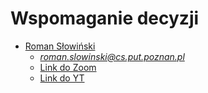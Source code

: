 # Wspomaganie decyzji
- [Roman Słowiński]() 
   - *roman.slowinski@cs.put.poznan.pl*
   - [Link do Zoom](https://us02web.zoom.us/j/85460484417?pwd=NXpuckN3cFRKU1lwa1VLc0VoS09yQT09&uname=Piotr%20Tylczy%C5%84ski)
   - [Link do YT](https://www.youtube.com/playlist?list=PLMkIxFYizNdErj-p4leyAAZlrzIt83qja)
   

